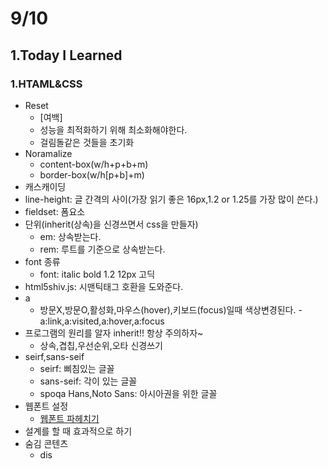 # 9/10

## 1.Today I Learned

### 1.HTAML&CSS
  - Reset
    - [여백]
    - 성능을 최적화하기 위해 최소화해야한다. 
    - 걸림돌같은 것들을 초기화
  - Noramalize
    - content-box(w/h+p+b+m)
    - border-box(w/h[p+b]+m)
  - 캐스캐이딩 
  - line-height: 글 간격의 사이(가장 읽기 좋은 16px,1.2 or 1.25를 가장 많이 쓴다.)
  - fieldset: 폼요소
  - 단위(inherit(상속)을 신경쓰면서 css을 만들자)
    - em: 상속받는다.  
    - rem: 루트를 기준으로 상속받는다.
  - font 종류
    - font: italic bold 1.2 12px 고딕
  - html5shiv.js: 시맨틱태그 호환을 도와준다.
  - a
    - 방문X,방문O,활성화,마우스(hover),키보드(focus)일때 색상변경된다.
    -a:link,a:visited,a:hover,a:focus
  - 프로그램의 원리를 알자 inherit!! 항상 주의하자~
    - 상속,겹칩,우선순위,오타 신경쓰기 
  - seirf,sans-seif 
    - seirf: 삐침있는 글꼴
    - sans-seif: 각이 있는 글꼴
    - spoqa Hans,Noto Sans: 아시아권을 위한 글꼴
  - 웹폰트 설정 
    - [웹폰트 파헤치기](https://www.slideshare.net/wsconf/web-font-wsconfseoul2017-vol2?qid=92200adc-42a7-4822-9b8a-0bdc803778bd&v=&b=&from_search=1)
  - 설계를 할 때 효과적으로 하기
  - 숨김 콘텐츠
    - dis

